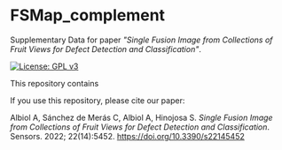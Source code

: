 # FSMap_complement
Supplementary Data for paper _"Single Fusion Image from Collections of Fruit Views for Defect
Detection and Classification"_.

[![License: GPL v3](https://img.shields.io/badge/License-GPLv3-blue.svg)](https://www.gnu.org/licenses/gpl-3.0)


This repository contains 


If you use this repository, please cite our paper:

Albiol A, Sánchez de Merás C, Albiol A, Hinojosa S. _Single Fusion Image from Collections of Fruit Views for Defect Detection and Classification_. Sensors. 2022; 22(14):5452. https://doi.org/10.3390/s22145452
